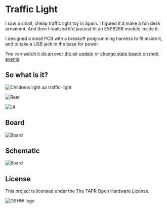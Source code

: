 # Traffic Light

I saw a small, cheap traffic light toy in Spain. I figured it'd make a fun desk ornament. And then I realised it'd juuuust fit an ESP8266 module inside it.

I designed a small PCB with a breakoff programming harness to fit inside it, and to take a USB jack in the base for power.

You can [watch it do an over the air update](Assets/ota-update.mp4) or [change state based on mqtt events](Assets/listening-to-mqtt.mp4)

## So what is it?
![Childrens light up traffic-light](Assets/traffic-light.jpg)

![Rear](Assets/programming-and-in-use.jpg)

![Lit](Assets/pcb-lit.jpg)

## Board
![Board](Assets/brd.png)

## Schematic
![Board](Assets/sch.png)

## License
This project is licensed under the The TAPR Open Hardware License.

![OSHW logo](Assets/oshw-logo-400-px.png)
